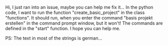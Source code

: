 Hi, I just ran into an issue, maybe you can help me fix it...
In the python code, I want to run the function "create_basic_project" in the class "functions".
It should run, when you enter the command "basis projekt erstellen" in the command prompt window, but it won't!
The commands are defined in the "start" function. I hope you can help me.

PS: The text in most of the strings is german...
